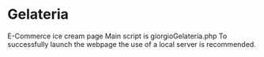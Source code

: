 # Gelateria
E-Commerce ice cream page
Main script is giorgioGelateria.php
To successfully launch the webpage the use of a local server is recommended.
